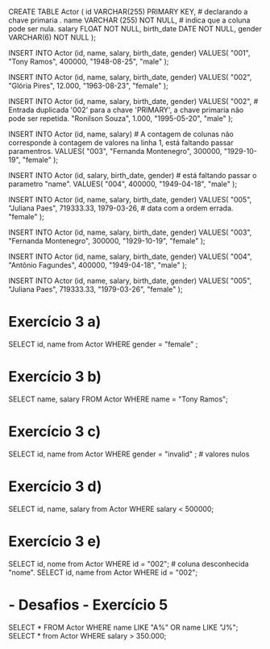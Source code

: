 CREATE TABLE Actor (
    id VARCHAR(255) PRIMARY KEY,    # declarando a chave primaria .
    name VARCHAR (255) NOT NULL, # indica que a coluna pode ser nula.
    salary FLOAT NOT NULL,
    birth_date DATE NOT NULL,
    gender VARCHAR(6) NOT NULL
);

INSERT INTO Actor (id, name, salary, birth_date, gender)
VALUES(
  "001", 
  "Tony Ramos",
  400000,
  "1948-08-25", 
  "male"
);

INSERT INTO Actor (id, name, salary, birth_date, gender)
VALUES(
  "002", 
  "Glória Pires",
  12.000,
  "1963-08-23", 
  "female"
);

INSERT INTO Actor (id, name, salary, birth_date, gender)
VALUES(
  "002",  # Entrada duplicada '002' para a chave 'PRIMARY', a chave primaria não pode ser repetida.
  "Ronilson Souza",
  1.000,
  "1995-05-20", 
  "male"
);

INSERT INTO Actor (id, name, salary)  # A contagem de colunas não corresponde à contagem de valores na linha 1, está faltando passar paramentros.
VALUES(
  "003", 
  "Fernanda Montenegro",
  300000,
  "1929-10-19", 
  "female"
);

INSERT INTO Actor (id, salary, birth_date, gender) # está faltando passar o parametro "name".
VALUES(
  "004",
  400000,
  "1949-04-18", 
  "male"
);

INSERT INTO Actor (id, name, salary, birth_date, gender)
VALUES(
  "005", 
  "Juliana Paes",
  719333.33,
  1979-03-26, # data com a ordem errada.
  "female"
);

INSERT INTO Actor (id, name, salary, birth_date, gender)
VALUES(
  "003", 
  "Fernanda Montenegro",
  300000,
  "1929-10-19", 
  "female"
);

INSERT INTO Actor (id, name, salary, birth_date, gender)
VALUES(
  "004", 
  "Antônio Fagundes",
  400000,
  "1949-04-18", 
  "male"
);

INSERT INTO Actor (id, name, salary, birth_date, gender)
VALUES(
  "005", 
  "Juliana Paes",
  719333.33,
  "1979-03-26", 
  "female"
);

# Exercício 3 a)
SELECT id, name from Actor WHERE gender = "female" ;

# Exercício 3 b)
SELECT name, salary FROM Actor WHERE name = "Tony Ramos";

# Exercício 3 c)
SELECT id, name from Actor WHERE gender = "invalid" ; # valores nulos

# Exercício 3 d)
SELECT id, name, salary from Actor WHERE salary < 500000;

# Exercício 3 e)
SELECT id, nome from Actor WHERE id = "002"; # coluna desconhecida "nome".
SELECT id, name from Actor WHERE id = "002";

 # - Desafios - Exercício 5
SELECT * FROM Actor WHERE name LIKE "A%" OR name LIKE "J%";
SELECT * from Actor WHERE salary > 350.000;